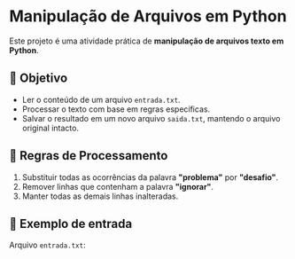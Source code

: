 # Manipulação de Arquivos em Python

Este projeto é uma atividade prática de **manipulação de arquivos texto em Python**.

## 🎯 Objetivo
- Ler o conteúdo de um arquivo `entrada.txt`.
- Processar o texto com base em regras específicas.
- Salvar o resultado em um novo arquivo `saida.txt`, mantendo o arquivo original intacto.

## 🔧 Regras de Processamento
1. Substituir todas as ocorrências da palavra **"problema"** por **"desafio"**.
2. Remover linhas que contenham a palavra **"ignorar"**.
3. Manter todas as demais linhas inalteradas.

## 📂 Exemplo de entrada
Arquivo `entrada.txt`:
